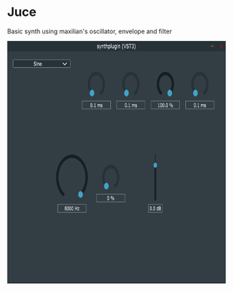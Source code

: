 # Juce

Basic synth using maxilian's oscillator, envelope and filter

<img src="res/build.png" width="760" height="560"/>
